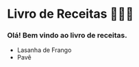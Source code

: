 # Livro de Receitas :book::man_cook:

### Olá! Bem vindo ao livro de receitas.

- Lasanha de Frango
- Pavê